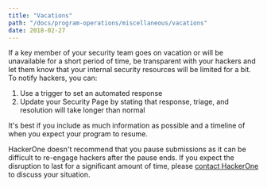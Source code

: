 ```yaml
---
title: "Vacations"
path: "/docs/program-operations/miscellaneous/vacations"
date: 2018-02-27
---
```

If a key member of your security team goes on vacation or will be unavailable for a short period of time, be transparent with your hackers and let them know that your internal security resources will be limited for a bit. To notify hackers, you can:
1. Use a trigger to set an automated response
2. Update your Security Page by stating that response, triage, and resolution will take longer than normal

It's best if you include as much information as possible and a timeline of when you expect your program to resume. 

HackerOne doesn't recommend that you pause submissions as it can be difficult to re-engage hackers after the pause ends. If you expect the disruption to last for a significant amount of time, please [contact HackerOne](https://support.hackerone.com/hc/en-us/requests/new) to discuss your situation. 
